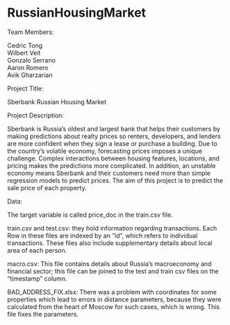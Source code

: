 # RussianHousingMarket

Team Members:
 
Cedric Tong            	
Wilbert Veit            	
Gonzalo Serrano     	
Aaron Romero        	
Avik Gharzarian     	
 
Project Title:
 
Sberbank Russian Housing Market
 
Project Description:
 
Sberbank is Russia’s oldest and largest bank that helps their customers by making predictions about realty prices so renters, developers, and lenders are more confident when they sign a lease or purchase a building. Due to the country’s volatile economy, forecasting prices imposes a unique challenge. Complex interactions between housing features, locations, and pricing makes the predictions more complicated. In addition, an unstable economy means Sberbank and their customers need more than simple regression models to predict prices. The aim of this project is to predict the sale price of each property. 

Data:

The target variable is called price_doc in the train.csv file.

train.csv and test.csv: they hold information regarding transactions. Each Row in these files are indexed by an “id”, which refers to individual transactions. These files also include supplementary details about local area of each person.

macro.csv: This file contains details about Russia’s macroeconomy and financial sector; this file can be joined to the test and train csv files on the “timestamp” column.

BAD_ADDRESS_FIX.xlsx: There was a problem with coordinates for some properties which lead to errors in distance parameters, because they were calculated from the heart of Moscow for such cases, which is wrong. This file fixes the parameters.

